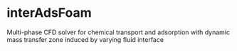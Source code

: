 # interAdsFoam
Multi-phase CFD solver for chemical transport and adsorption with dynamic mass transfer zone induced by varying fluid interface

